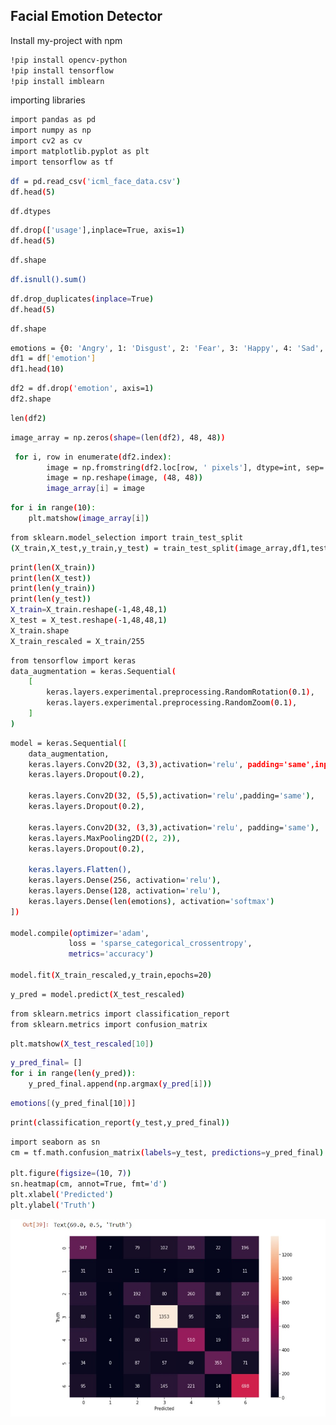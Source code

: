 
## Facial Emotion Detector

Install my-project with npm

```bash
!pip install opencv-python
!pip install tensorflow
!pip install imblearn
```
importing libraries
```bash
import pandas as pd
import numpy as np
import cv2 as cv
import matplotlib.pyplot as plt
import tensorflow as tf
``` 
```bash
df = pd.read_csv('icml_face_data.csv')
df.head(5)
```
```bash
df.dtypes
```
```bash
df.drop(['usage'],inplace=True, axis=1)
df.head(5)
```
```bash
df.shape
```
```bash
df.isnull().sum()
```
```bash
df.drop_duplicates(inplace=True)
df.head(5)
```
```bash
df.shape
```
```bash
emotions = {0: 'Angry', 1: 'Disgust', 2: 'Fear', 3: 'Happy', 4: 'Sad', 5: 'Surprise', 6: 'Neutral'}
df1 = df['emotion']
df1.head(10)
```
```bash
df2 = df.drop('emotion', axis=1)
df2.shape
```
```bash
len(df2)
```
```bash
image_array = np.zeros(shape=(len(df2), 48, 48))
```

```bash
 for i, row in enumerate(df2.index):
        image = np.fromstring(df2.loc[row, ' pixels'], dtype=int, sep=' ')
        image = np.reshape(image, (48, 48))
        image_array[i] = image
```
```bash
for i in range(10):
    plt.matshow(image_array[i])
```
```bash
from sklearn.model_selection import train_test_split
(X_train,X_test,y_train,y_test) = train_test_split(image_array,df1,test_size=0.2,random_state=10)

```
```bash
print(len(X_train))
print(len(X_test))
print(len(y_train))
print(len(y_test))
X_train=X_train.reshape(-1,48,48,1)
X_test = X_test.reshape(-1,48,48,1)
X_train.shape
X_train_rescaled = X_train/255
```
```bash
from tensorflow import keras
data_augmentation = keras.Sequential(
    [
        keras.layers.experimental.preprocessing.RandomRotation(0.1),
        keras.layers.experimental.preprocessing.RandomZoom(0.1),
    ]
)
```

```bash
model = keras.Sequential([
    data_augmentation,
    keras.layers.Conv2D(32, (3,3),activation='relu', padding='same',input_shape=(48, 48,1)),
    keras.layers.Dropout(0.2),
    
    keras.layers.Conv2D(32, (5,5),activation='relu',padding='same'),
    keras.layers.Dropout(0.2),
    
    keras.layers.Conv2D(32, (3,3),activation='relu', padding='same'),
    keras.layers.MaxPooling2D((2, 2)),
    keras.layers.Dropout(0.2),

    keras.layers.Flatten(),
    keras.layers.Dense(256, activation='relu'),
    keras.layers.Dense(128, activation='relu'),
    keras.layers.Dense(len(emotions), activation='softmax')
])

model.compile(optimizer='adam',
             loss = 'sparse_categorical_crossentropy',
             metrics='accuracy')

model.fit(X_train_rescaled,y_train,epochs=20)
```
```bash
y_pred = model.predict(X_test_rescaled)
```
```bash
from sklearn.metrics import classification_report
from sklearn.metrics import confusion_matrix
```
```bash
plt.matshow(X_test_rescaled[10])
```
```bash
y_pred_final= []
for i in range(len(y_pred)):
    y_pred_final.append(np.argmax(y_pred[i]))
```
```bash
emotions[(y_pred_final[10])]
```
```bash
print(classification_report(y_test,y_pred_final))
```
```bash
import seaborn as sn
cm = tf.math.confusion_matrix(labels=y_test, predictions=y_pred_final)

plt.figure(figsize=(10, 7))
sn.heatmap(cm, annot=True, fmt='d')
plt.xlabel('Predicted')
plt.ylabel('Truth')
```
<div align="center">
  <img height="60%" src="https://github.com/CEMK-SKR/Face_Emotion_Detector/blob/main/Documentation/screenshots/result.jpg?raw=true"/>
</div>
